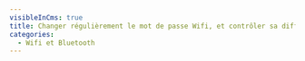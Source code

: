 ```yaml
---
visibleInCms: true
title: Changer régulièrement le mot de passe Wifi, et contrôler sa diffusion.
categories:
  - Wifi et Bluetooth
---
```


